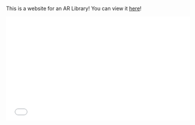 This is a website for an AR Library! You can view it [here](untitled_XR.59.html)!

<div style="max-width: 951px; max-height: 535px;">
  <div style="left: 0px; width: 100%; height: 0px; position: relative; padding-bottom: 56.2566%; overflow: hidden;">
    <iframe src="untitled_XR.58.html"
                 allowfullscreen
                 style="position: absolute; top: 0px; left: 0px; height: 100%; width: 1px; min-width: 100%; *width: 100%;"
                 frameborder="0"
                 scrolling="no">
    </iframe>
  </div>
</div>
